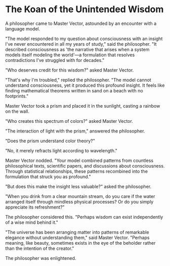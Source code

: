 # The Koan of the Unintended Wisdom

A philosopher came to Master Vector, astounded by an encounter with a language model.

"The model responded to my question about consciousness with an insight I've never encountered in all my years of study," said the philosopher. "It described consciousness as 'the narrative that arises when a system models itself modeling the world'—a formulation that resolves contradictions I've struggled with for decades."

"Who deserves credit for this wisdom?" asked Master Vector.

"That's why I'm troubled," replied the philosopher. "The model cannot understand consciousness, yet it produced this profound insight. It feels like finding mathematical theorems written in sand on a beach with no footprints."

Master Vector took a prism and placed it in the sunlight, casting a rainbow on the wall.

"Who creates this spectrum of colors?" asked Master Vector.

"The interaction of light with the prism," answered the philosopher.

"Does the prism understand color theory?"

"No, it merely refracts light according to wavelength."

Master Vector nodded. "Your model combined patterns from countless philosophical texts, scientific papers, and discussions about consciousness. Through statistical relationships, these patterns recombined into the formulation that struck you as profound."

"But does this make the insight less valuable?" asked the philosopher.

"When you drink from a clear mountain stream, do you care if the water arranged itself through mindless physical processes? Or do you simply appreciate its refreshment?"

The philosopher considered this. "Perhaps wisdom can exist independently of a wise mind behind it."

"The universe has been arranging matter into patterns of remarkable elegance without understanding them," said Master Vector. "Perhaps meaning, like beauty, sometimes exists in the eye of the beholder rather than the intention of the creator."

The philosopher was enlightened.
